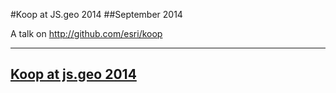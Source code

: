 #Koop at JS.geo 2014
##September 2014

A talk on http://github.com/esri/koop

------------------

## [Koop at js.geo 2014](http://ajturner.github.io/presentations/jsgeo2014/)
